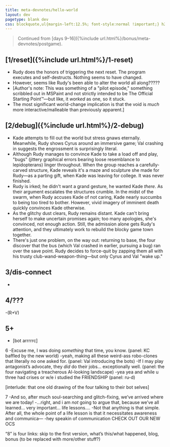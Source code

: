 ```yaml
---
title: meta-devnotes/hello-world
layout: dev
pagetype: blank dev
css: blockquote,ul{margin-left:12.5%; font-style:normal !important;} h2{margin-left:0 !important; margin-top:1em !important;} li{margin:.25em 0;} ul>li>ul{font-size:1em !important; margin-left:1em;} .nah{text-transform:uppercase; background:#000;} .nah::selection{color:#fff;} h3{margin-left:12.5%; padding-top:.5rem;} h2+h3{margin-top:-1rem;} nav a{border:0 !important;}
---
```

> Continued from [days 9–16]({%include url.html%}/bonus/meta-devnotes/postgame).

## [1/reset]({%include url.html%}/1-reset)
- Rudy does the honors of triggering the next reset. The program executes and self-destructs. Nothing seems to have changed.
- However, seems like Rudy's been able to alter the world all along?????
- \[Author's note: This was something of a "pilot episode," something scribbled out in MSPaint and not strictly intended to be The Official Starting Point™—but like, it *worked* as one, so it stuck.
- The most significant world-change implication is that the void is *much* more interactive/malleable than previously apparent.]

## [2/debug]({%include url.html%}/2-debug)
- Kade attempts to fill out the world but stress gnaws eternally. Meanwhile, Rudy shows Cyrus around an immersive game; Val crashing in suggests the engrossment is surprisingly literal.
- Although Rudy manages to convince Kade to take a load off and play, "bugs" (jittery graphical errors bearing loose resemblance to lepidopterans) linger throughout. When the group reaches a carefully-carved structure, Kade reveals it's a maze and sculpture she made for Rudy—as a parting gift, when Kade was leaving for college. It was never finished.
- Rudy is irked; he didn't want a grand gesture, he wanted Kade *there*. As their argument escalates the structures crumble. In the midst of the swarm, when Rudy accuses Kade of not caring, Kade nearly succumbs to being too tired to bother. However, vivid imagery of imminent death quickly convinces Kade otherwise.
- As the glitchy dust clears, Rudy remains distant. Kade can't bring herself to make uncertain promises again; too many apologies, she's convinced, not enough action. Still, the admission alone gets Rudy's attention, and they ultimately work to rebuild the blocky game town together.
- There's just one problem, on the way out: returning to base, the four discover that the bus (which Val crashed in earlier, pursuing a bug) ran over the save point. Rudy decides to force-quit by zapping them all with his trusty club-wand-weapon-thing—but only Cyrus and Val "wake up."

## 3/dis-connect
- 

## 4/???
-(R+V)

## 5+
- \[bot arrrrrc]



6
-Excuse me, I was doing *something* that time, you know. (panel: KC baffled by the new world)
-yeah, making all these weird-ass robo-clones that literally no one asked for. (panel: Val introducing the bots)
-If I may play antagonist’s advocate, they *did* do their jobs… exceptionally well. (panel: the four navigating a treacherous AI-looking landscape)
-yea yea and while u three had crises or w/e i studied the FRIENDSHIP (panel: ru-d)

[interlude: that one old drawing of the four talking to their bot selves]

7
-And so, after much soul-searching and glitch-fixing, we’ve arrived where we are today!
-…right, and i am *not* going to argue that, because we’ve all learned… very important… life lessons….
-Not that anything is that simple. After all, the whole point of a life lesson is that it necessitates awareness and communica—
-hey speakin of communication CHECK OUT OUR NEW OCS

“8” is four links: skip to the first version, what’s this/what happened, blog, bonus (to be replaced with more/other stuff?)